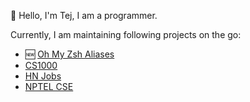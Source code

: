 👋 Hello, I'm Tej, I am a programmer.

Currently, I am maintaining following projects on the go:

- 🆕 [Oh My Zsh Aliases](http://ohmyzsh.netlify.app)
- [CS1000](http://cs1000.surge.sh)
- [HN Jobs](http://hnjobs.netlify.app)
- [NPTEL CSE](http://nptelcse.netlify.app)
